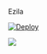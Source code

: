 Ezila










[![Deploy](https://www.herokucdn.com/deploy/button.svg)](https://heroku.com/deploy?template=https://github.com/sadew451/Ezila)
<p align="leaft">
  <img src="https://telegra.ph/file/18e20df18b17ce5b3c9dc.jpg"'>
</p>
